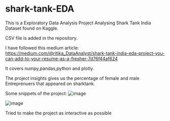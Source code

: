 # shark-tank-EDA
This is a Exploratory Data Analysis Project Analysing Shark Tank India Dataset found on Kaggle.

CSV file is added in the repository.

I have followed this medium article:
https://medium.com/@ritika_DataAnalyst/shark-tank-india-eda-project-you-can-add-to-your-resume-as-a-fresher-7d76f44af624

It covers numpy,pandas,python and plotly.

The project insights gives us the percentage of female and male Entreprenuers that appeared on sharktank.

Some snippets of the project:
![image](https://user-images.githubusercontent.com/80087434/204132116-6608e2bb-2ac3-4044-9934-2581df39aba2.png)

![image](https://user-images.githubusercontent.com/80087434/204132141-be540a55-82f7-4dfe-a570-ff4c4a8af707.png)

Tried to make the project as interactive as possible


